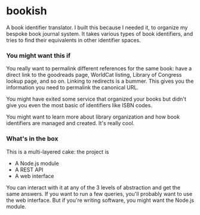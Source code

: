 # bookish

A book identifier translator. I built this because I needed it, to organize
my bespoke book journal system. It takes various types of book identifiers,
and tries to find their equivalents in other identifier spaces.

### You might want this if

You really want to permalink different references for the same book: have
a direct link to the goodreads page, WorldCat listing, Library of Congress
lookup page, and so on. Linking to redirects is a bummer. This gives you the
information you need to permalink the canonical URL.

You might have exited some service that organized your books but didn't give
you even the most basic of identifiers like ISBN codes.

You might want to learn more about library organization and how book identifiers
are managed and created. It's really cool.

### What's in the box

This is a multi-layered cake: the project is

- A Node.js module
- A REST API
- A web interface

You can interact with it at any of the 3 levels of abstraction and get the same
answers. If you want to run a few queries, you'll probably want to use the web
interface. But if you're writing software, you might want the Node.js module.

